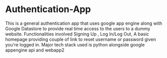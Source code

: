 # Authentication-App

This is a general authentication app that uses google app engine along with Google Datastore to provide real time access to the users to a dummy website. Functionalities involved Signing Up , Log In/Log Out, A basic homepage providing couple of link to reset username or password given you're logged in. Major tech stack used is python alongside google appengine api and webapp2
